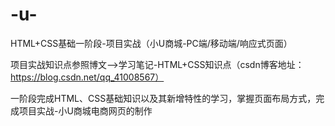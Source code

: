 # -u-
HTML+CSS基础一阶段-项目实战（小U商城-PC端/移动端/响应式页面）

项目实战知识点参照博文-->学习笔记-HTML+CSS知识点（csdn博客地址：https://blog.csdn.net/qq_41008567）

一阶段完成HTML、CSS基础知识以及其新增特性的学习，掌握页面布局方式，完成项目实战-小U商城电商网页的制作
